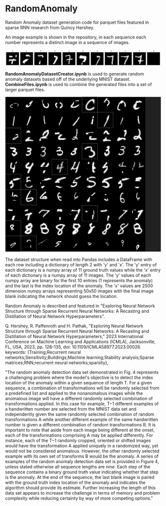 # RandomAnomaly
Random Anomaly dataset generation code for parquet files featured in sparse RNN research from Quincy Hershey.

An image example is shown in the repository, in each sequence each number represents a distinct image in a sequence of images.

![Single example sequence](RandomAnomalySmall.png)

**RandomAnomalyDatasetCreator.ipynb** is used to generate random anomaly datasets based off of the underlying MNIST dataset.
**CombineFiles.ipynb** is used to combine the generated files into a set of larger parquet files.

![A series of random anomaly sequences](RandomAnomalyLarge.png)

The dataset structure when read into Pandas includes a DataFrame with each row including a dictionary of length 2 with 'y' and 'x'. 
The 'y' entry of each dictionary is a numpy array of 11 ground truth values while the 'x' entry of each dictionary is a numpy array of 11 images.
The 'y' values of each numpy array are binary for the first 10 entries (1 represents the anomaly) and the last is the index location of the anomaly.
The 'x' values are 2500 dimension numpy arrays representing 50x50 images with the final image blank indicating the network should guess the location.

Random Anomaly is described and featured in "Exploring Neural Network Structure through Sparse Recurrent Neural Networks: A Recasting and Distillation of Neural Network Hyperparameters".

Q. Hershey, R. Paffenroth and H. Pathak, "Exploring Neural Network Structure through Sparse Recurrent Neural Networks: A Recasting and Distillation of Neural Network Hyperparameters," 2023 International Conference on Machine Learning and Applications (ICMLA), Jacksonville, FL, USA, 2023, pp. 128-135, doi: 10.1109/ICMLA58977.2023.00026.
keywords: {Training;Recurrent neural networks;Sensitivity;Buildings;Machine learning;Stability analysis;Sparse matrices;RNN;recurrent neural networks;sparsity},

"The random anomaly detection data set demonstrated in Fig. 4 represents a challenging problem where the model's objective is to detect the index location of the anomaly within a given sequence of length T. For a given sequence, a combination of transformations will be randomly selected from a predefined list and applied to the nonanomalous images while the anomalous image will have a different randomly selected combination of transformations applied. In this case for example, T−1 different examples of a handwritten number are selected from the MNIST data set and independently given the same randomly selected combination of random transformations A while another different example of the same handwritten number is given a different combination of random transformations B. It is important to note that aside from each image being different at the onset, each of the transformations comprising A may be applied differently. For instance, each of the T−1 randomly cropped, oriented or shifted images would have the transformation A applied uniquely in a randomized way, yet would not be considered anomalous. However, the other randomly selected example with its own set of transforms B would be the anomaly. A series of examples of the random anomaly detection data set is provided in Figure 4, unless stated otherwise all sequence lengths are nine. Each step of the sequence contains a binary ground truth value indicating whether that step is the anomaly. At the end of the sequence, the last blank image is paired with the ground truth index location of the anomaly and indicates the algorithm should provide its estimate. Further increasing the length of this data set appears to increase the challenge in terms of memory and problem complexity while reducing certainty by way of more competing options."
